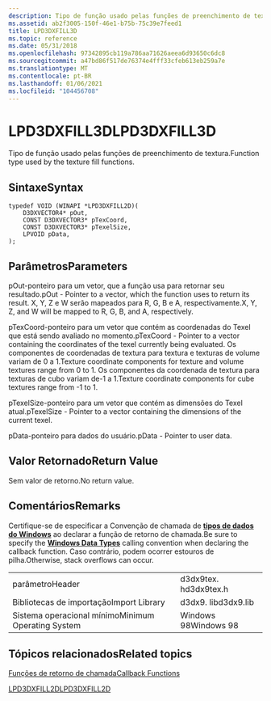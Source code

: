 ```yaml
---
description: Tipo de função usado pelas funções de preenchimento de textura.
ms.assetid: ab2f3005-150f-46e1-b75b-75c39e7feed1
title: LPD3DXFILL3D
ms.topic: reference
ms.date: 05/31/2018
ms.openlocfilehash: 97342895cb119a786aa71626aeea6d93650c6dc8
ms.sourcegitcommit: a47bd86f517de76374e4fff33cfeb613eb259a7e
ms.translationtype: MT
ms.contentlocale: pt-BR
ms.lasthandoff: 01/06/2021
ms.locfileid: "104456708"
---
```

# <a name="lpd3dxfill3d"></a><span data-ttu-id="89a60-103">LPD3DXFILL3D</span><span class="sxs-lookup"><span data-stu-id="89a60-103">LPD3DXFILL3D</span></span>

<span data-ttu-id="89a60-104">Tipo de função usado pelas funções de preenchimento de textura.</span><span class="sxs-lookup"><span data-stu-id="89a60-104">Function type used by the texture fill functions.</span></span>

## <a name="syntax"></a><span data-ttu-id="89a60-105">Sintaxe</span><span class="sxs-lookup"><span data-stu-id="89a60-105">Syntax</span></span>


```
typedef VOID (WINAPI *LPD3DXFILL2D)(
    D3DXVECTOR4* pOut, 
    CONST D3DXVECTOR3* pTexCoord, 
    CONST D3DXVECTOR3* pTexelSize, 
    LPVOID pData,  
);
```



## <a name="parameters"></a><span data-ttu-id="89a60-106">Parâmetros</span><span class="sxs-lookup"><span data-stu-id="89a60-106">Parameters</span></span>

<span data-ttu-id="89a60-107">pOut-ponteiro para um vetor, que a função usa para retornar seu resultado.</span><span class="sxs-lookup"><span data-stu-id="89a60-107">pOut - Pointer to a vector, which the function uses to return its result.</span></span> <span data-ttu-id="89a60-108">X, Y, Z e W serão mapeados para R, G, B e A, respectivamente.</span><span class="sxs-lookup"><span data-stu-id="89a60-108">X, Y, Z, and W will be mapped to R, G, B, and A, respectively.</span></span>

<span data-ttu-id="89a60-109">pTexCoord-ponteiro para um vetor que contém as coordenadas do Texel que está sendo avaliado no momento.</span><span class="sxs-lookup"><span data-stu-id="89a60-109">pTexCoord - Pointer to a vector containing the coordinates of the texel currently being evaluated.</span></span> <span data-ttu-id="89a60-110">Os componentes de coordenadas de textura para textura e texturas de volume variam de 0 a 1.</span><span class="sxs-lookup"><span data-stu-id="89a60-110">Texture coordinate components for texture and volume textures range from 0 to 1.</span></span> <span data-ttu-id="89a60-111">Os componentes da coordenada de textura para texturas de cubo variam de-1 a 1.</span><span class="sxs-lookup"><span data-stu-id="89a60-111">Texture coordinate components for cube textures range from -1 to 1.</span></span>

<span data-ttu-id="89a60-112">pTexelSize-ponteiro para um vetor que contém as dimensões do Texel atual.</span><span class="sxs-lookup"><span data-stu-id="89a60-112">pTexelSize - Pointer to a vector containing the dimensions of the current texel.</span></span>

<span data-ttu-id="89a60-113">pData-ponteiro para dados do usuário.</span><span class="sxs-lookup"><span data-stu-id="89a60-113">pData - Pointer to user data.</span></span>

## <a name="return-value"></a><span data-ttu-id="89a60-114">Valor Retornado</span><span class="sxs-lookup"><span data-stu-id="89a60-114">Return Value</span></span>

<span data-ttu-id="89a60-115">Sem valor de retorno.</span><span class="sxs-lookup"><span data-stu-id="89a60-115">No return value.</span></span>

## <a name="remarks"></a><span data-ttu-id="89a60-116">Comentários</span><span class="sxs-lookup"><span data-stu-id="89a60-116">Remarks</span></span>

<span data-ttu-id="89a60-117">Certifique-se de especificar a Convenção de chamada de [**tipos de dados do Windows**](../winprog/windows-data-types.md) ao declarar a função de retorno de chamada.</span><span class="sxs-lookup"><span data-stu-id="89a60-117">Be sure to specify the [**Windows Data Types**](../winprog/windows-data-types.md) calling convention when declaring the callback function.</span></span> <span data-ttu-id="89a60-118">Caso contrário, podem ocorrer estouros de pilha.</span><span class="sxs-lookup"><span data-stu-id="89a60-118">Otherwise, stack overflows can occur.</span></span>



|                          |            |
|--------------------------|------------|
| <span data-ttu-id="89a60-119">parâmetro</span><span class="sxs-lookup"><span data-stu-id="89a60-119">Header</span></span>                   | <span data-ttu-id="89a60-120">d3dx9tex. h</span><span class="sxs-lookup"><span data-stu-id="89a60-120">d3dx9tex.h</span></span> |
| <span data-ttu-id="89a60-121">Bibliotecas de importação</span><span class="sxs-lookup"><span data-stu-id="89a60-121">Import Library</span></span>           | <span data-ttu-id="89a60-122">d3dx9. lib</span><span class="sxs-lookup"><span data-stu-id="89a60-122">d3dx9.lib</span></span>  |
| <span data-ttu-id="89a60-123">Sistema operacional mínimo</span><span class="sxs-lookup"><span data-stu-id="89a60-123">Minimum Operating System</span></span> | <span data-ttu-id="89a60-124">Windows 98</span><span class="sxs-lookup"><span data-stu-id="89a60-124">Windows 98</span></span> |



 

## <a name="related-topics"></a><span data-ttu-id="89a60-125">Tópicos relacionados</span><span class="sxs-lookup"><span data-stu-id="89a60-125">Related topics</span></span>

<dl> <dt>

[<span data-ttu-id="89a60-126">Funções de retorno de chamada</span><span class="sxs-lookup"><span data-stu-id="89a60-126">Callback Functions</span></span>](dx9-graphics-reference-d3dx-callback-functions.md)
</dt> <dt>

[<span data-ttu-id="89a60-127">LPD3DXFILL2D</span><span class="sxs-lookup"><span data-stu-id="89a60-127">LPD3DXFILL2D</span></span>](lpd3dxfill2d.md)
</dt> </dl>

 

 
